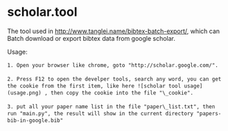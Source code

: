 scholar.tool 
====

The tool used in http://www.tanglei.name/bibtex-batch-export/, which can Batch download or export bibtex data from google scholar.

Usage:

    1. Open your browser like chrome, goto "http://scholar.google.com/".

    2. Press F12 to open the develper tools, search any word, you can get the cookie from the first item, like here ![scholar tool usage](usage.png) , then copy the cookie into the file "\_cookie".

    3. put all your paper name list in the file "paper\_list.txt", then run "main.py", the result will show in the current directory "papers-bib-in-google.bib"
